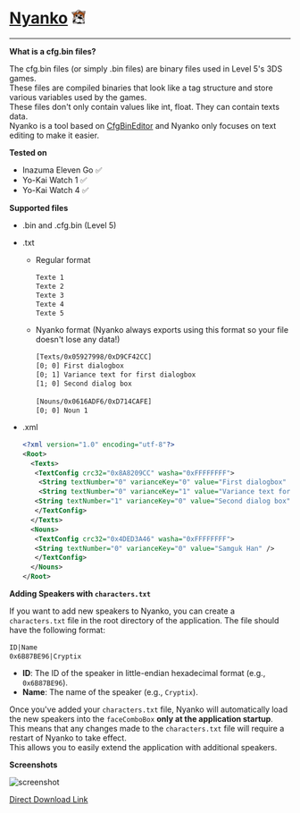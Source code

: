 # [Nyanko](https://github.com/Tiniifan/Nyanko/releases/latest) <img src="https://github.com/Tiniifan/Nyanko/blob/main/Nyanko/Icon/Icon.png" alt="Logo" width="5%">

---

**What is a cfg.bin files?**

The cfg.bin files (or simply .bin files) are binary files used in Level 5's 3DS games.  
These files are compiled binaries that look like a tag structure and store various variables used by the games.  
These files don't only contain values like int, float. They can contain texts data.  
Nyanko is a tool based on [CfgBinEditor](https://github.com/Tiniifan/CfgBinEditor) and Nyanko only focuses on text editing to make it easier.

**Tested on**

* Inazuma Eleven Go ✅
* Yo-Kai Watch 1 ✅
* Yo-Kai Watch 4 ✅

**Supported files**

* .bin and .cfg.bin (Level 5)
* .txt

  * Regular format

    ```
    Texte 1
    Texte 2
    Texte 3
    Texte 4
    Texte 5
    ```
  * Nyanko format (Nyanko always exports using this format so your file doesn't lose any data!)

    ```
    [Texts/0x05927998/0xD9CF42CC] 
    [0; 0] First dialogbox
    [0; 1] Variance text for first dialogbox
    [1; 0] Second dialog box

    [Nouns/0x0616ADF6/0xD714CAFE] 
    [0; 0] Noun 1
    ```
* .xml

  ```xml
  <?xml version="1.0" encoding="utf-8"?>
  <Root>
  	<Texts>
  	 <TextConfig crc32="0x8A8209CC" washa="0xFFFFFFFF">
  	  <String textNumber="0" varianceKey="0" value="First dialogbox" />
  	  <String textNumber="0" varianceKey="1" value="Variance text for first dialogbox" />
     <String textNumber="1" varianceKey="0" value="Second dialog box" />
  	 </TextConfig>
  	</Texts>
  	<Nouns>
  	 <TextConfig crc32="0x4DED3A46" washa="0xFFFFFFFF">
     <String textNumber="0" varianceKey="0" value="Samguk Han" />
  	 </TextConfig>
  	</Nouns>
  </Root>
  ```

**Adding Speakers with `characters.txt`**

If you want to add new speakers to Nyanko, you can create a `characters.txt` file in the root directory of the application. The file should have the following format:

```
ID|Name
0x6B87BE96|Cryptix
```

* **ID**: The ID of the speaker in little-endian hexadecimal format (e.g., `0x6B87BE96`).
* **Name**: The name of the speaker (e.g., `Cryptix`).

Once you've added your `characters.txt` file, Nyanko will automatically load the new speakers into the `faceComboBox` **only at the application startup**.  
This means that any changes made to the `characters.txt` file will require a restart of Nyanko to take effect.  
This allows you to easily extend the application with additional speakers.

**Screenshots**

![screenshot](https://github.com/user-attachments/assets/39055a0e-4333-471a-8616-f4ceb85dfc4f)

[Direct Download Link](https://github.com/Tiniifan/Nyanko/releases/latest/download/Nyanko.exe)

